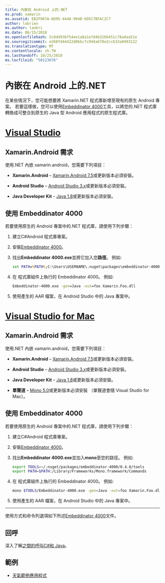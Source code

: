 ```yaml
---
title: 內嵌在 Android 上的.NET
ms.prod: xamarin
ms.assetid: EB2F967A-6D95-4448-994B-6D5C7BFAC2C7
author: lobrien
ms.author: laobri
ms.date: 06/15/2018
ms.openlocfilehash: 5c8d493bf54ee1a8a1e7d4b3266451c78a4aa51e
ms.sourcegitcommit: e268fd44422d0bbc7c944a678e2cc633a0493122
ms.translationtype: MT
ms.contentlocale: zh-TW
ms.lasthandoff: 10/25/2018
ms.locfileid: "50123676"
---
```

# <a name="net-embedding-on-android"></a>內嵌在 Android 上的.NET

在某些情況下，您可能想要將 Xamarin.NET 程式庫新增至現有的原生 Android 專案。 若要這樣做，您可以使用[Embeddinator 4000](https://www.nuget.org/packages/Embeddinator-4000/)工具，以將您的.NET 程式庫轉換成可整合到原生的 Java 型 Android 應用程式的原生程式庫。

# <a name="visual-studiotabwindows"></a>[Visual Studio](#tab/windows)

## <a name="xamarinandroid-requirements"></a>Xamarin.Android 需求

使用.NET 內嵌 xamarin.android，您需要下列項目：

-   **Xamarin.Android** &ndash; [Xamarin.Android 7.5](https://visualstudio.microsoft.com/xamarin/)或更新版本必須安裝。

-   **Android Studio** &ndash; [Android Studio 3.x](https://developer.android.com/studio/)或更新版本必須安裝。

-   **Java Developer Kit** &ndash; [Java 1.8](http://www.oracle.com/technetwork/java/javase/downloads/jdk8-downloads-2133151.html)或更新版本必須安裝。


## <a name="using-embeddinator-4000"></a>使用 Embeddinator 4000

若要使用原生的 Android 專案中的.NET 程式庫，請使用下列步驟：

1.  建立C#Android 程式庫專案。

2.  安裝[Embeddinator 4000](https://www.nuget.org/packages/Embeddinator-4000/)。

3.  找出**Embeddinator 4000.exe**並將它加入您**路徑**。 例如: 

    ```cmd
    set PATH=%PATH%;C:\Users\USERNAME\.nuget\packages\embeddinator-4000\0.4.0\tools
    ```

4.  在 程式庫組件上執行的 Embeddinator 4000。 例如: 

    ```cmd
    Embeddinator-4000.exe -gen=Java -out=foo Xamarin.Foo.dll
    ```

5.  使用產生的 AAR 檔案，在 Android Studio 中的 Java 專案中。


# <a name="visual-studio-for-mactabmacos"></a>[Visual Studio for Mac](#tab/macos)

## <a name="xamarinandroid-requirements"></a>Xamarin.Android 需求

使用.NET 內嵌 xamarin.android，您需要下列項目：

-   **Xamarin.Android** &ndash; [Xamarin.Android 7.5](https://visualstudio.microsoft.com/xamarin/)或更新版本必須安裝。

-   **Android Studio** &ndash; [Android Studio 3.x](https://developer.android.com/studio/)或更新版本必須安裝。

-   **Java Developer Kit** &ndash; [Java 1.8](http://www.oracle.com/technetwork/java/javase/downloads/jdk8-downloads-2133151.html)或更新版本必須安裝。

-   **單聲道** &ndash; [Mono 5.0](http://www.mono-project.com/download/)或更新版本必須安裝 （單聲道會隨 Visual Studio for Mac）。


## <a name="using-embeddinator-4000"></a>使用 Embeddinator 4000

若要使用原生的 Android 專案中的.NET 程式庫，請使用下列步驟：

1.  建立C#Android 程式庫專案。

2.  安裝[Embeddinator 4000](https://www.nuget.org/packages/Embeddinator-4000/)。

3.  找出**Embeddinator 4000.exe**並加入**mono**至您的路徑。 例如: 

    ```bash
    export TOOLS=~/.nuget/packages/embeddinator-4000/0.4.0/tools
    export PATH=$PATH:/Library/Frameworks/Mono.framework/Commands
    ```

4.  在 程式庫組件上執行的 Embeddinator 4000。 例如: 

    ```bash
    mono $TOOLS/Embeddinator-4000.exe -gen=Java -out=foo Xamarin.Foo.dll
    ```

5.  使用產生的 AAR 檔案，在 Android Studio 中的 Java 專案中。

-----

使用方式和命令列選項如下所述[Embeddinator 4000](https://github.com/mono/Embeddinator-4000/blob/master/Usage.md#java--c)文件。


## <a name="callbacks"></a>回呼

深入了解[之間的呼叫C#和 Java](callbacks.md)。

## <a name="samples"></a>範例

* [天氣範例應用程式](https://github.com/jamesmontemagno/embeddinator-weather)
